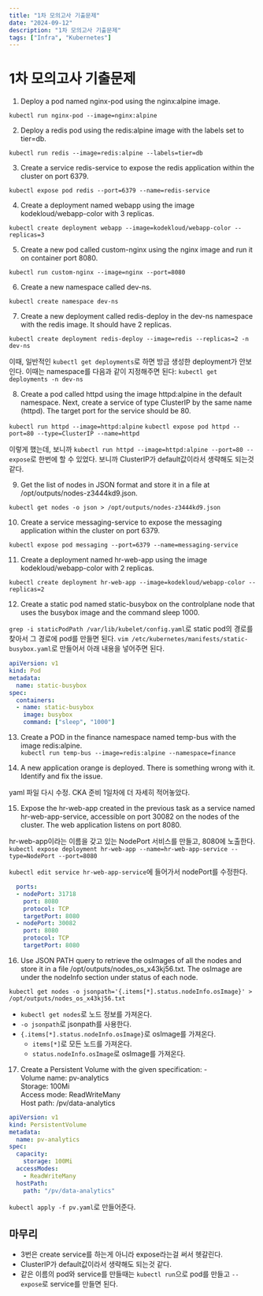 ```yaml
---
title: "1차 모의고사 기출문제"
date: "2024-09-12"
description: "1차 모의고사 기출문제"
tags: ["Infra", "Kubernetes"]
---
```


# 1차 모의고사 기출문제

1. Deploy a pod named nginx-pod using the nginx:alpine image.

`kubectl run nginx-pod --image=nginx:alpine`

2. Deploy a redis pod using the redis:alpine image with the labels set to tier=db.

`kubectl run redis --image=redis:alpine --labels=tier=db`

3. Create a service redis-service to expose the redis application within the cluster on port 6379.

`kubectl expose pod redis --port=6379 --name=redis-service`

4. Create a deployment named webapp using the image kodekloud/webapp-color with 3 replicas.

`kubectl create deployment webapp --image=kodekloud/webapp-color --replicas=3`

5. Create a new pod called custom-nginx using the nginx image and run it on container port 8080.

`kubectl run custom-nginx --image=nginx --port=8080`

6. Create a new namespace called dev-ns.

`kubectl create namespace dev-ns`

7. Create a new deployment called redis-deploy in the dev-ns namespace with the redis image. It should have 2 replicas.

`kubectl create deployment redis-deploy --image=redis --replicas=2 -n dev-ns`

이때, 일반적인 `kubectl get deployments`로 하면 방금 생성한 deployment가 안보인다. 이때는 namespace를 다음과 같이 지정해주면 된다: `kubectl get deployments -n dev-ns`

8. Create a pod called httpd using the image httpd:alpine in the default namespace. Next, create a service of type ClusterIP by the same name (httpd). The target port for the service should be 80.

`kubectl run httpd --image=httpd:alpine`
`kubectl expose pod httpd --port=80 --type=ClusterIP --name=httpd`

이렇게 했는데, 보니까 `kubectl run httpd --image=httpd:alpine --port=80 --expose`로 한번에 할 수 있었다. 보니까 ClusterIP가 default값이라서 생략해도 되는것 같다.

9. Get the list of nodes in JSON format and store it in a file at /opt/outputs/nodes-z3444kd9.json.

`kubectl get nodes -o json > /opt/outputs/nodes-z3444kd9.json`

10. Create a service messaging-service to expose the messaging application within the cluster on port 6379.

`kubectl expose pod messaging --port=6379 --name=messaging-service`

11. Create a deployment named hr-web-app using the image kodekloud/webapp-color with 2 replicas.

`kubectl create deployment hr-web-app --image=kodekloud/webapp-color --replicas=2`

12. Create a static pod named static-busybox on the controlplane node that uses the busybox image and the command sleep 1000.

`grep -i staticPodPath /var/lib/kubelet/config.yaml`로 static pod의 경로를 찾아서 그 경로에 pod를 만들면 된다.
`vim /etc/kubernetes/manifests/static-busybox.yaml`로 만들어서 아래 내용을 넣어주면 된다.

```yaml
apiVersion: v1
kind: Pod
metadata:
  name: static-busybox
spec:
  containers:
  - name: static-busybox
    image: busybox
    command: ["sleep", "1000"]
```

13. Create a POD in the finance namespace named temp-bus with the image redis:alpine.   
`kubectl run temp-bus --image=redis:alpine --namespace=finance`

14. A new application orange is deployed. There is something wrong with it. Identify and fix the issue.   

yaml 파일 다시 수정. CKA 준비 1일차에 더 자세히 적어놓았다.

15. Expose the hr-web-app created in the previous task as a service named hr-web-app-service, accessible on port 30082 on the nodes of the cluster.
The web application listens on port 8080.   

hr-web-app이라는 이름을 갖고 있는 NodePort 서비스를 만들고, 8080에 노출한다.
`kubectl expose deployment hr-web-app --name=hr-web-app-service --type=NodePort --port=8080`

`kubectl edit service hr-web-app-service`에 들어가서 nodePort를 수정한다.

```yaml
  ports:
  - nodePort: 31718
    port: 8080
    protocol: TCP
    targetPort: 8080
  - nodePort: 30082
    port: 8080
    protocol: TCP
    targetPort: 8080
```

16. Use JSON PATH query to retrieve the osImages of all the nodes and store it in a file /opt/outputs/nodes_os_x43kj56.txt.
The osImage are under the nodeInfo section under status of each node.   

`kubectl get nodes -o jsonpath='{.items[*].status.nodeInfo.osImage}' > /opt/outputs/nodes_os_x43kj56.txt`
- `kubectl get nodes`로 노드 정보를 가져온다.
- `-o jsonpath`로 jsonpath를 사용한다.
- `{.items[*].status.nodeInfo.osImage}`로 osImage를 가져온다.
  - `items[*]`로 모든 노드를 가져온다.
  - `status.nodeInfo.osImage`로 osImage를 가져온다.

17. Create a Persistent Volume with the given specification: -  
Volume name: pv-analytics  
Storage: 100Mi  
Access mode: ReadWriteMany  
Host path: /pv/data-analytics  


```yaml
apiVersion: v1
kind: PersistentVolume
metadata:
  name: pv-analytics
spec:
  capacity:
    storage: 100Mi
  accessModes:
    - ReadWriteMany
  hostPath:
    path: "/pv/data-analytics"
```

`kubectl apply -f pv.yaml`로 만들어준다.


## 마무리  
- 3번은 create service를 하는게 아니라 expose라는걸 써서 헷갈린다.
- ClusterIP가 default값이라서 생략해도 되는것 같다.
- 같은 이름의 pod와 service를 만들때는 `kubectl run`으로 pod를 만들고 `--expose`로 service를 만들면 된다.
